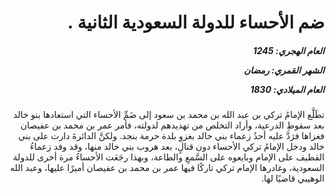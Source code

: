 <h1 dir="rtl">ضم الأحساء للدولة السعودية الثانية .</h1>

<h5 dir="rtl">العام الهجري:  1245

الشهر القمري: رمضان

العام الميلادي: 1830</h5>

<p dir="rtl">تطَلَّع الإمامُ تركي بن عبد الله بن محمد بن سعود إلى ضَمِّ الأحساء التي استعادها بنو خالد بعد سقوطِ الدرعية، وأراد التخلص من تهديدهم لدولته، فأمر عمر بن محمد بن عفيصان فغزاها فرَدَّ عليه أحدُ زعماء بني خالد بغزوِ بلدة حرمة بنجد. ولكنَّ الدائرةَ دارت على بني خالد ودخل الإمامُ تركي الأحساء دون قتالٍ، بعد هروب بني خالد منها، وقد وفد زعماءُ القطيف على الإمام وبايعوه على السَّمعِ والطاعة، وبهذا رجَعَت الأحساءُ مرة أخرى للدولة السعودية، وغادرها الإمام تركي تاركًا فيها عمر بن محمد بن عفيصان أميرًا عليها، وعبد الله الوهيبي قاضيًا لها.</p></br>
